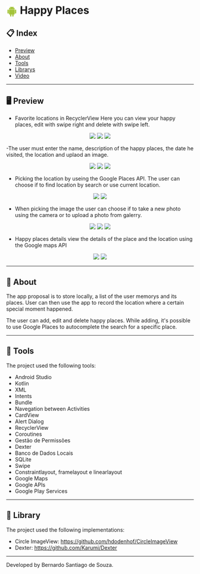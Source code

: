 # <img align="center" alt="Daniel-HTML" height="30" width="30" src="https://raw.githubusercontent.com/devicons/devicon/master/icons/android/android-original.svg"> Happy Places 

## 📋 Index

- [Preview](#-Preview)
- [About](#-About)
- [Tools](#-Tools)
- [Librarys](#-Librarys)
- [Video](#-Video)

---
## 🖥 Preview
- Favorite locations in RecyclerView
Here you can view your happy places, edit with swipe right and delete with swipe left. 
<p float="left" align="middle" padding="5">
  <img src= "https://user-images.githubusercontent.com/49269198/161922121-849504fb-3398-40e0-a9ad-50286f64f7f1.png" width="250"/>
  <img src= "https://user-images.githubusercontent.com/49269198/161922743-6427141e-33e8-400c-b9c7-976ffaaf05d5.gif" width="250"/>
  <img src= "https://user-images.githubusercontent.com/49269198/161927595-08d90aca-7c60-4b98-bd64-74bda2ba6355.gif" width="250"/>
</p>

-The user must enter the name, description of the happy places, the date he visited, the location and uplaod an image. 
<p float="left" align="middle" padding="5">
  <img src= "https://user-images.githubusercontent.com/49269198/161928269-091569d1-fcb9-4363-b38c-f18ea2bea5c4.png" width="250"/>
  <img src= "https://user-images.githubusercontent.com/49269198/161928428-2ea71fc1-7e15-4850-a8f1-d219a7f99782.png" width="250"/>
  <img src= "https://user-images.githubusercontent.com/49269198/161933544-be5c919a-a4dc-4a9b-8db3-458a70de5cfd.gif" width="250"/>
</p>

- Picking the location by useing the Google Places API. The user can choose if to find location by search or use current location. 
<p float="left" align="middle" padding="5">
  <img src= "https://user-images.githubusercontent.com/49269198/161928753-1fd49be2-2cdf-4203-85d8-c764bfe07040.png" width="250"/>
    <img src= "https://user-images.githubusercontent.com/49269198/161929886-cfa53787-95d6-4576-bede-102daf314950.gif" width="250"/>
</p>

- When picking the image the user can choose if to take a new photo using the camera or to upload a photo from galerry. 
<p float="left" align="middle" padding="5">
  <img src= "https://user-images.githubusercontent.com/49269198/161930356-64b38e49-cae4-4f7d-9d98-5d58277d0ce0.png" width="250"/>
  <img src= "https://user-images.githubusercontent.com/49269198/161931594-9dde2174-b461-4db1-a1cb-88994b147519.gif" width="250"/>
  <img src= "https://user-images.githubusercontent.com/49269198/161932466-774bd6a4-a6eb-45a2-9380-b997e49d746f.gif" width="250"/>
</p>

- Happy places details
view the details of the place and the location using the Google maps API
<p float="left" align="middle" padding="5">
  <img src= "https://user-images.githubusercontent.com/49269198/161927770-72359f9b-1606-4ef1-868e-9a7d720d815e.png" width="250"/>
  <img src= "https://user-images.githubusercontent.com/49269198/161927909-73e33d14-de21-4d41-9414-b2abd4d5f96e.png" width="250"/>
</p>


---

## 📖 About

The app proposal is to store locally, a list of the user memorys and its places. User can then use the app to record the location where a certain special moment happened.

The user can add, edit and delete happy places. While adding, it's possible to use Google Places to autocomplete the search for a specific place. 

---


## 🚀 Tools

The project used the following tools:

- Android Studio
- Kotlin
- XML
- Intents
- Bundle
- Navegation between Activities
- CardView
- Alert Dialog
- RecyclerView
- Coroutines
- Gestão de Permissões
- Dexter
- Banco de Dados Locais
- SQLite
- Swipe
- Constraintlayout, framelayout e linearlayout
- Google Maps
- Google APIs
- Google Play Services


---


## 🚀 Library

The project used the following implementations:

- Circle ImageView: https://github.com/hdodenhof/CircleImageView
- Dexter: https://github.com/Karumi/Dexter

---

Developed by Bernardo Santiago de Souza.
